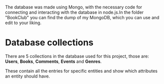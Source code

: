 The database was made using Mongo, with the necessary code for connecting and interacting with the database in node.js.In the folder "BookClub" you can find the dump of my MongoDB, which
you can use and edit to your liking.
# Database collections
There are 5 collections in the database used for this project, those are: **Users**, **Books**, **Comments**, **Events** and **Genres**.

These contain all the entries for specific entities and show which attributes an entity should have.
